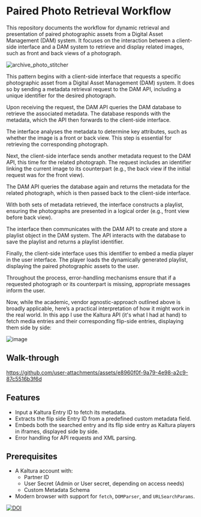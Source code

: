 # Paired Photo Retrieval Workflow

This repository documents the workflow for dynamic retrieval and presentation of paired photographic assets from a Digital Asset Management (DAM) system. It focuses on the interaction between a client-side interface and a DAM system to retrieve and display related images, such as front and back views of a photograph.

![archive_photo_stitcher](https://github.com/user-attachments/assets/166fa493-f01d-4f9d-80b8-6d51edd68896)


This pattern begins with a client-side interface that requests a specific photographic asset from a Digital Asset Management (DAM) system. It does so by sending a metadata retrieval request to the DAM API, including a unique identifier for the desired photograph.

Upon receiving the request, the DAM API queries the DAM database to retrieve the associated metadata. The database responds with the metadata, which the API then forwards to the client-side interface.

The interface analyses the metadata to determine key attributes, such as whether the image is a front or back view. This step is essential for retrieving the corresponding photograph.

Next, the client-side interface sends another metadata request to the DAM API, this time for the related photograph. The request includes an identifier linking the current image to its counterpart (e.g., the back view if the initial request was for the front view).

The DAM API queries the database again and returns the metadata for the related photograph, which is then passed back to the client-side interface.

With both sets of metadata retrieved, the interface constructs a playlist, ensuring the photographs are presented in a logical order (e.g., front view before back view).

The interface then communicates with the DAM API to create and store a playlist object in the DAM system. The API interacts with the database to save the playlist and returns a playlist identifier.

Finally, the client-side interface uses this identifier to embed a media player in the user interface. The player loads the dynamically generated playlist, displaying the paired photographic assets to the user.

Throughout the process, error-handling mechanisms ensure that if a requested photograph or its counterpart is missing, appropriate messages inform the user.

Now, while the academic, vendor agnostic-approach outlined above is broadly applicable, here’s a practical interpretation of how it might work in the real world. In this app I use the Kaltura API (it's what I had at hand) to fetch media entries and their corresponding flip-side entries, displaying them side by side:

![image](https://github.com/user-attachments/assets/1a82092a-ad1b-4082-9686-32d3d9e8ee2d)

## Walk-through

https://github.com/user-attachments/assets/e8960f0f-9a79-4e98-a2c9-87c5516b3f6d

## Features
- Input a Kaltura Entry ID to fetch its metadata.
- Extracts the flip side Entry ID from a predefined custom metadata field.
- Embeds both the searched entry and its flip side entry as Kaltura players in iframes, displayed side by side.
- Error handling for API requests and XML parsing.

## Prerequisites
- A Kaltura account with:
  - Partner ID
  - User Secret (Admin or User secret, depending on access needs)
  - Custom Metadata Schema
- Modern browser with support for `fetch`, `DOMParser`, and `URLSearchParams`.

  

[![DOI](https://zenodo.org/badge/DOI/10.5281/zenodo.15033283.svg)](https://doi.org/10.5281/zenodo.15033283)


